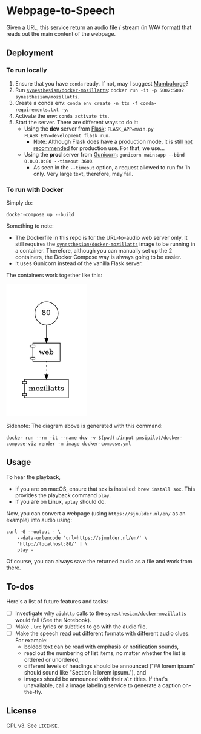 # Webpage-to-Speech

Given a URL, this service return an audio file / stream (in WAV format) that reads out the main content of the webpage.


## Deployment

### To run locally

1. Ensure that you have `conda` ready. If not, may I suggest [Mambaforge][mf]?
1. Run [`synesthesiam/docker-mozillatts`][mz]: `docker run -it -p 5002:5002 synesthesiam/mozillatts`.
2. Create a conda env: `conda env create -n tts -f conda-requirements.txt -y`.
3. Activate the env: `conda activate tts`.
5. Start the server. There are different ways to do it:
   - Using the **dev** server from [Flask][fl]: `FLASK_APP=main.py FLASK_ENV=development flask run`.
     - Note: Although Flask does have a production mode, it is still [not recommended][nr] for production use. For that, we use...
   - Using the **prod** server from [Gunicorn][gu]: `gunicorn main:app --bind 0.0.0.0:80 --timeout 3600`.
     - As seen in the `--timeout` option, a request allowed to run for 1h only. Very large text, therefore, may fail.



[mf]: https://github.com/conda-forge/miniforge#mambaforge
[mz]: https://github.com/synesthesiam/docker-mozillatts
[fl]: https://flask.palletsprojects.com/en/1.1.x/
[nr]: https://flask.palletsprojects.com/en/1.1.x/deploying/
[gu]: https://gunicorn.org/

### To run with Docker

Simply do:

```shell
docker-compose up --build
```

Something to note:

- The Dockerfile in this repo is for the URL-to-audio web server only. It still requires the [`synesthesiam/docker-mozillatts`][mz] image to be running in a container. Therefore, although you can manually set up the 2 containers, the Docker Compose way is always going to be easier.
- It uses Gunicorn instead of the vanilla Flask server.

The containers work together like this:

![diagram](docker-compose.png)

Sidenote: The diagram above is generated with this command:

```shell
docker run --rm -it --name dcv -v $(pwd):/input pmsipilot/docker-compose-viz render -m image docker-compose.yml
```

## Usage

To hear the playback, 
- If you are on macOS, ensure that `sox` is installed: `brew install sox`. This provides the playback command `play`. 
- If you are on Linux, `aplay` should do.

Now, you can convert a webpage (using `https://sjmulder.nl/en/` as an example) into audio using:

```shell
curl -G --output - \
    --data-urlencode 'url=https://sjmulder.nl/en/' \
    'http://localhost:80/' | \
    play -
```

Of course, you can always save the returned audio as a file and work from there.

## To-dos

Here's a list of future features and tasks:

- [ ] Investigate why `aiohttp` calls to the [`synesthesiam/docker-mozillatts`][mz] would fail (See the Notebook).
- [ ] Make `.lrc` lyrics or subtitles to go with the audio file.
- [ ] Make the speech read out different formats with different audio clues. For example:
  - bolded text can be read with emphasis or notification sounds, 
  - read out the numbering of list items, no matter whether the list is ordered or unordered, 
  - different levels of headings should be announced ("## lorem ipsum" should sound like "Section 1: lorem ipsum."), and 
  - images should be announced with their `alt` titles. If that's unavailable, call a image labeling service to generate a caption on-the-fly.

## License

GPL v3. See `LICENSE`.